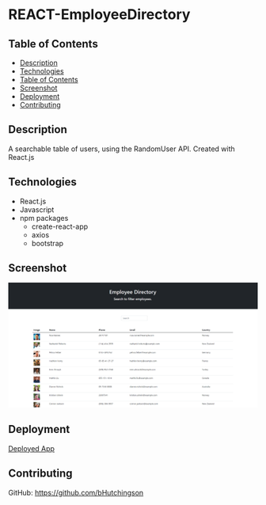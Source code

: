 # REACT-EmployeeDirectory

## Table of Contents

  - [Description](#description)
  - [Technologies](#technologies)
  - [Table of Contents](#table-of-contents)
  - [Screenshot](#screenshot)
  - [Deployment](#deployment)
  - [Contributing](#contributing)

## Description

A searchable table of users, using the RandomUser API. Created with React.js

## Technologies

- React.js
- Javascript
- npm packages
  - create-react-app
  - axios
  - bootstrap

## Screenshot

![image](./images/screenshot.png)

## Deployment

[Deployed App](https://bhutchingson.github.io/employee-directory/)

## Contributing

GitHub: https://github.com/bHutchingson